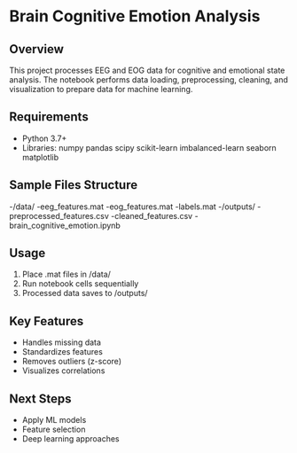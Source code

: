 # Brain Cognitive Emotion Analysis

## Overview
This project processes EEG and EOG data for cognitive and emotional state analysis. The notebook performs data loading, preprocessing, cleaning, and visualization to prepare data for machine learning.

## Requirements
- Python 3.7+
- Libraries: numpy pandas scipy scikit-learn imbalanced-learn seaborn matplotlib
  
## Sample Files Structure
-/data/
  -eeg_features.mat
  -eog_features.mat
  -labels.mat
-/outputs/
  -preprocessed_features.csv
  -cleaned_features.csv
-brain_cognitive_emotion.ipynb


## Usage
1. Place .mat files in /data/
2. Run notebook cells sequentially
3. Processed data saves to /outputs/

## Key Features
- Handles missing data
- Standardizes features
- Removes outliers (z-score)
- Visualizes correlations

## Next Steps
- Apply ML models
- Feature selection
- Deep learning approaches

